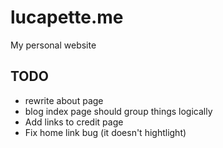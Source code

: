 # lucapette.me

My personal website

## TODO

- rewrite about page
- blog index page should group things logically
- Add links to credit page
- Fix home link bug (it doesn't hightlight)
